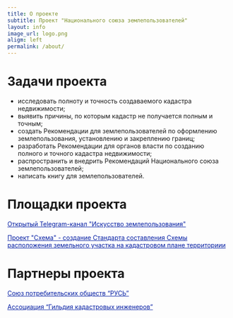 ```yaml
---
title: О проекте
subtitle: Проект "Национального союза землепользователей"
layout: info  
image_url: logo.png
aligm: left
permalink: /about/
---
```

# Задачи проекта

- исследовать полноту и точность создаваемого кадастра недвижимости;
- выявить причины, по которым кадастр не получается полным и точным;
- создать Рекомендации для землепользователей по оформлению землепользования, установлению и закреплению границ; 
- разработать Рекомендации для органов власти по созданию полного и точного кадастра недвижимости;
- распространить и внедрить Рекомендаций Национального союза землепользователей;
- написать книгу для землепользователей.

# Площадки проекта

<a href="https://t.me/land_use_art/" target="blank" style="color: #031da3">Открытый Telegram-канал "Искусство землепользования"</a>

<a href="https://t.me/+RDilw91lQY0yMzgy" target="blank" style="color: #031da3">Проект "Схема" - создание Стандарта составления Схемы расположения земельного участка на кадастровом плане территориии</a>

# Партнеры проекта

<a href="https://xn----mtbukben7em.xn--p1ai/" target="blank" style="color: #031da3">Союз потребительских обществ “РУСЬ”</a>

<a href="https://kadastrsro.ru/" target="blank" style="color: #031da3">Ассоциация “Гильдия кадастровых инженеров”</a>